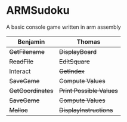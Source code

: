 # ARMSudoku
A basic console game written in arm assembly


Benjamin | Thomas
---------|----------
~~GetFilename~~ | ~~DisplayBoard~~
~~ReadFile~~ | ~~EditSquare~~
Interact | ~~GetIndex~~
~~SaveGame~~ | ~~Compute Values~~
~~GetCoordinates~~ | ~~Print Possible Values~~
~~SaveGame~~ | ~~Compute Values~~
~~Malloc~~ | ~~DisplayInstructions~~
